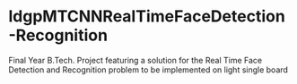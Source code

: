 # ldgpMTCNNRealTimeFaceDetection-Recognition
Final Year B.Tech. Project featuring a solution for the Real Time Face Detection and Recognition problem to be implemented on light single board 
